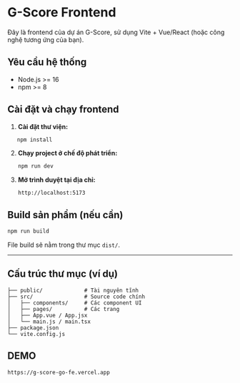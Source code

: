 # G-Score Frontend

Đây là frontend của dự án G-Score, sử dụng Vite + Vue/React (hoặc công nghệ tương ứng của bạn).

## Yêu cầu hệ thống

- Node.js >= 16
- npm >= 8

## Cài đặt và chạy frontend

1. **Cài đặt thư viện:**

```bash
   npm install
````

2. **Chạy project ở chế độ phát triển:**

   ```bash
   npm run dev
   ```

3. **Mở trình duyệt tại địa chỉ:**

   ```
   http://localhost:5173
   ```

## Build sản phẩm (nếu cần)

```bash
npm run build
```

File build sẽ nằm trong thư mục `dist/`.

---

## Cấu trúc thư mục (ví dụ)

```
├── public/             # Tài nguyên tĩnh
├── src/                # Source code chính
│   ├── components/     # Các component UI
│   ├── pages/          # Các trang
│   ├── App.vue / App.jsx
│   └── main.js / main.tsx
├── package.json
└── vite.config.js
```

## DEMO 

```bash
https://g-score-go-fe.vercel.app
```
